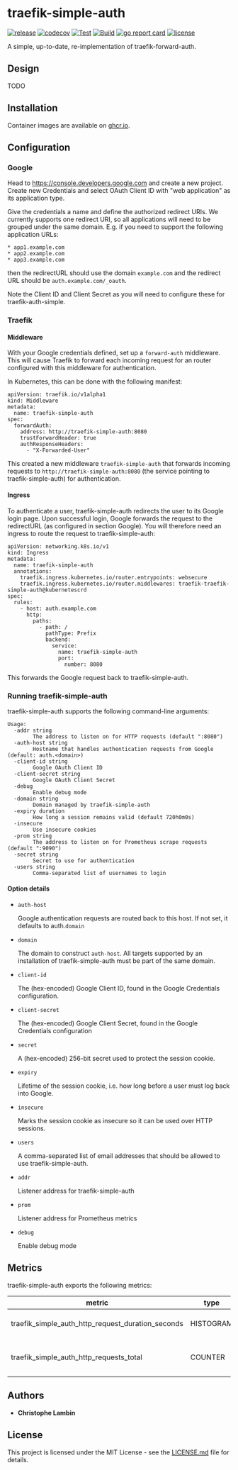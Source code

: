 # traefik-simple-auth
[![release](https://img.shields.io/github/v/tag/clambin/traefik-simple-auth?color=green&label=release&style=plastic)](https://github.com/clambin/traefik-simple-auth/releases)
[![codecov](https://img.shields.io/codecov/c/gh/clambin/traefik-simple-auth?style=plastic)](https://app.codecov.io/gh/clambin/traefik-simple-auth)
[![Test](https://github.com/clambin/traefik-simple-auth/actions/workflows/ci.yaml/badge.svg)](https://github.com/clambin/traefik-simple-auth/actions)
[![Build](https://github.com/clambin/traefik-simple-auth/actions/workflows/build.yaml/badge.svg)](https://github.com/clambin/traefik-simple-auth/actions)
[![go report card](https://goreportcard.com/badge/github.com/clambin/traefik-simple-auth)](https://goreportcard.com/report/github.com/clambin/traefik-simple-auth)
[![license](https://img.shields.io/github/license/clambin/traefik-simple-auth?style=plastic)](LICENSE.md)

A simple, up-to-date, re-implementation of traefik-forward-auth.

## Design

TODO

## Installation

Container images are available on [ghcr.io](https://ghcr.io/clambin/traefik-simple-auth).

## Configuration
### Google

Head to https://console.developers.google.com and create a new project. Create new Credentials and select OAuth Client ID 
with "web application" as its application type.

Give the credentials a name and define the authorized redirect URIs. We currently supports one redirect URI, so all applications
will need to be grouped under the same domain. E.g. if you need to support the following application URLs:

    * app1.example.com
    * app2.example.com
    * app3.example.com

then the redirectURL should use the domain `example.com` and the redirect URL should be `auth.example.com/_oauth`.

Note the Client ID and Client Secret as you will need to configure these for traefik-auth-simple.

### Traefik
#### Middleware

With your Google credentials defined, set up a `forward-auth` middleware. This will cause Traefik to forward each incoming 
request for an router configured with this middleware for authentication.

In Kubernetes, this can be done with the following manifest:

```
apiVersion: traefik.io/v1alpha1
kind: Middleware
metadata:
  name: traefik-simple-auth
spec:
  forwardAuth:
    address: http://traefik-simple-auth:8080
    trustForwardHeader: true
    authResponseHeaders:
      - "X-Forwarded-User"
```

This created a new middleware `traefik-simple-auth` that forwards incoming requests to `http://traefik-simple-auth:8080`
(the service pointing to traefik-simple-auth) for authentication. 

#### Ingress

To authenticate a user, traefik-simple-auth redirects the user to its Google login page. Upon successful login, Google 
forwards the request to the redirectURL (as configured in section Google). You will therefore need an ingress to route 
the request to traefik-simple-auth:

```
apiVersion: networking.k8s.io/v1
kind: Ingress
metadata:
  name: traefik-simple-auth
  annotations:
    traefik.ingress.kubernetes.io/router.entrypoints: websecure
    traefik.ingress.kubernetes.io/router.middlewares: traefik-traefik-simple-auth@kubernetescrd
spec:
  rules:
    - host: auth.example.com
      http:
        paths:
          - path: /
            pathType: Prefix
            backend:
              service:
                name: traefik-simple-auth
                port:
                  number: 8080
```

This forwards the Google request back to traefik-simple-auth. 

### Running traefik-simple-auth

traefik-simple-auth supports the following command-line arguments:

```
Usage:
  -addr string
        The address to listen on for HTTP requests (default ":8080")
  -auth-host string
        Hostname that handles authentication requests from Google (default: auth.<domain>)
  -client-id string
        Google OAuth Client ID
  -client-secret string
        Google OAuth Client Secret
  -debug
        Enable debug mode
  -domain string
        Domain managed by traefik-simple-auth
  -expiry duration
        How long a session remains valid (default 720h0m0s)
  -insecure
        Use insecure cookies
  -prom string
        The address to listen on for Prometheus scrape requests (default ":9090")
  -secret string
        Secret to use for authentication
  -users string
        Comma-separated list of usernames to login
```

#### Option details

- `auth-host`

   Google authentication requests are routed back to this host. If not set, it defaults to auth.`domain`

- `domain`

   The domain to construct `auth-host`. All targets supported by an installation of traefik-simple-auth must be part of the same domain.

- `client-id`

   The (hex-encoded) Google Client ID, found in the Google Credentials configuration.

- `client-secret`

  The (hex-encoded) Google Client Secret, found in the Google Credentials configuration

- `secret`

  A (hex-encoded) 256-bit secret used to protect the session cookie.

- `expiry`

  Lifetime of the session cookie, i.e. how long before a user must log back into Google.

- `insecure`

  Marks the session cookie as insecure so it can be used over HTTP sessions.

- `users`

  A comma-separated list of email addresses that should be allowed to use traefik-simple-auth.

- `addr`

   Listener address for traefik-simple-auth

- `prom`

  Listener address for Prometheus metrics

- `debug` 

  Enable debug mode

## Metrics

traefik-simple-auth exports the following metrics:

| metric | type |  labels | help |
| --- | --- |  --- | --- |
| traefik_simple_auth_http_request_duration_seconds | HISTOGRAM | code, method, path|duration of http requests |
| traefik_simple_auth_http_requests_total | COUNTER | code, method, path|total number of http requests |

## Authors

* **Christophe Lambin**

## License

This project is licensed under the MIT License - see the [LICENSE.md](LICENSE.md) file for details.


